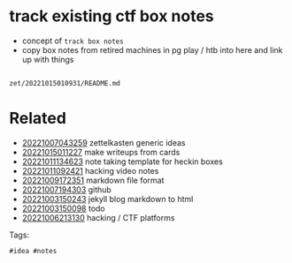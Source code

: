 # track existing ctf box notes

- concept of `track box notes`
- copy box notes from retired machines in pg play / htb into here and link up with things

```
```

` zet/20221015010931/README.md `

# Related

- [20221007043259](/zet/20221007043259/README.md) zettelkasten generic ideas
- [20221015011227](/zet/20221015011227/README.md) make writeups from cards
- [20221011134623](/zet/20221011134623/README.md) note taking template for heckin boxes
- [20221011092421](/zet/20221011092421/README.md) hacking video notes
- [20221009172351](/zet/20221009172351/README.md) markdown file format
- [20221007194303](/zet/20221007194303/README.md) github
- [20221003150243](/zet/20221003150243/README.md) jekyll blog markdown to html
- [20221003150098](/zet/20221003150098/README.md) todo
- [20221006213130](/zet/20221006213130/README.md) hacking / CTF platforms

Tags:

    #idea #notes
